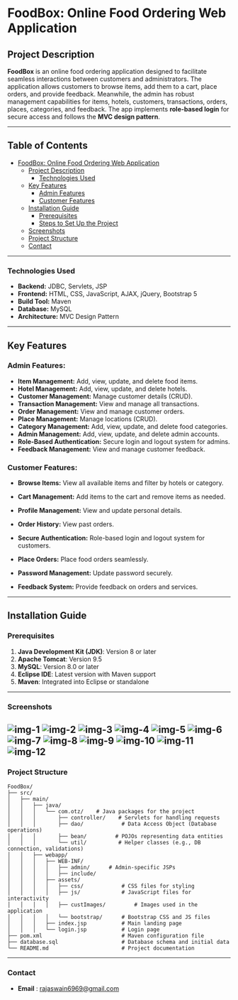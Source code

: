 # FoodBox: Online Food Ordering Web Application

## Project Description
**FoodBox** is an online food ordering application designed to facilitate seamless interactions between customers and administrators. The application allows customers to browse items, add them to a cart, place orders, and provide feedback. Meanwhile, the admin has robust management capabilities for items, hotels, customers, transactions, orders, places, categories, and feedback. The app implements **role-based login** for secure access and follows the **MVC design pattern**.

---
## Table of Contents
- [FoodBox: Online Food Ordering Web Application](#foodbox-online-food-ordering-web-application)
  - [Project Description](#project-description)
    - [Technologies Used](#technologies-used)
  - [Key Features](#key-features)
    - [Admin Features](#admin-features)
    - [Customer Features](#customer-features)
  - [Installation Guide](#installation-guide)
    - [Prerequisites](#prerequisites)
    - [Steps to Set Up the Project](#steps-to-set-up-the-project)
  - [Screenshots](#screenshots)
  - [Project Structure](#project-structure)
  - [Contact](#contact)

---
### Technologies Used
- **Backend:** JDBC, Servlets, JSP
- **Frontend:** HTML, CSS, JavaScript, AJAX, jQuery, Bootstrap 5
- **Build Tool:** Maven
- **Database:** MySQL
- **Architecture:** MVC Design Pattern

---



## Key Features

### Admin Features:
- **Item Management:** Add, view, update, and delete food items.
- **Hotel Management:** Add, view, update, and delete hotels.
- **Customer Management:** Manage customer details (CRUD).
- **Transaction Management:** View and manage all transactions.
- **Order Management:** View and manage customer orders.
- **Place Management:** Manage locations (CRUD).
- **Category Management:** Add, view, update, and delete food categories.
- **Admin Management:** Add, view, update, and delete admin accounts.
- **Role-Based Authentication:** Secure login and logout system for admins.
- **Feedback Management:** View and manage customer feedback.

### Customer Features:
- **Browse Items:** View all available items and filter by hotels or category.

- **Cart Management:** Add items to the cart and remove items as needed.
- **Profile Management:** View and update personal details.
- **Order History:** View past orders.
- **Secure Authentication:** Role-based login and logout system for customers.
- **Place Orders:** Place food orders seamlessly.
- **Password Management:** Update password securely.
- **Feedback System:** Provide feedback on orders and services.

---

## Installation Guide

### Prerequisites
1. **Java Development Kit (JDK)**: Version 8 or later
2. **Apache Tomcat**: Version 9.5
3. **MySQL**: Version 8.0 or later
4. **Eclipse IDE**: Latest version with Maven support
5. **Maven**: Integrated into Eclipse or standalone
---
### Screenshots
![img-1](https://github.com/ParthasarathiSwain/FoodBox/blob/main/src/main/webapp/screenshots/1.PNG)
![img-2](https://github.com/ParthasarathiSwain/FoodBox/blob/main/src/main/webapp/screenshots/2.PNG)
![img-3](https://github.com/ParthasarathiSwain/FoodBox/blob/main/src/main/webapp/screenshots/3.PNG)
![img-4](https://github.com/ParthasarathiSwain/FoodBox/blob/main/src/main/webapp/screenshots/4.PNG)
![img-5](https://github.com/ParthasarathiSwain/FoodBox/blob/main/src/main/webapp/screenshots/5.PNG)
![img-6](https://github.com/ParthasarathiSwain/FoodBox/blob/main/src/main/webapp/screenshots/6.PNG)
![img-7](https://github.com/ParthasarathiSwain/FoodBox/blob/main/src/main/webapp/screenshots/7.PNG)
![img-8](https://github.com/ParthasarathiSwain/FoodBox/blob/main/src/main/webapp/screenshots/8.PNG)
![img-9](https://github.com/ParthasarathiSwain/FoodBox/blob/main/src/main/webapp/screenshots/9.PNG)
![img-10](https://github.com/ParthasarathiSwain/FoodBox/blob/main/src/main/webapp/screenshots/10.PNG)
![img-11](https://github.com/ParthasarathiSwain/FoodBox/blob/main/src/main/webapp/screenshots/11.PNG)
![img-12](https://github.com/ParthasarathiSwain/FoodBox/blob/main/src/main/webapp/screenshots/12.PNG)
---
### Project Structure
```base
FoodBox/
├── src/
│   ├── main/
│   │   ├── java/
│   │   │   └── com.otz/    # Java packages for the project
│   │   │       ├── controller/    # Servlets for handling requests
│   │   │       ├── dao/            # Data Access Object (Database operations)
│   │   │       ├── bean/         # POJOs representing data entities
│   │   │       └── util/          # Helper classes (e.g., DB connection, validations)
│   │   ├── webapp/
│   │   │   ├── WEB-INF/
│   │   │   │   ├── admin/      # Admin-specific JSPs
│   │   │   │   ├── include/  
│   │   │   ├── assets/
│   │   │   │   ├── css/            # CSS files for styling
│   │   │   │   ├── js/             # JavaScript files for interactivity
│   │   │   │   ├── custImages/         # Images used in the application
│   │   │   │   └── bootstrap/      # Bootstrap CSS and JS files
│   │   │   ├── index.jsp           # Main landing page
│   │   │   └── login.jsp           # Login page
├── pom.xml                         # Maven configuration file
├── database.sql                    # Database schema and initial data
└── README.md                       # Project documentation
```
---
### Contact
- **Email** : rajaswain6969@gmail.com
